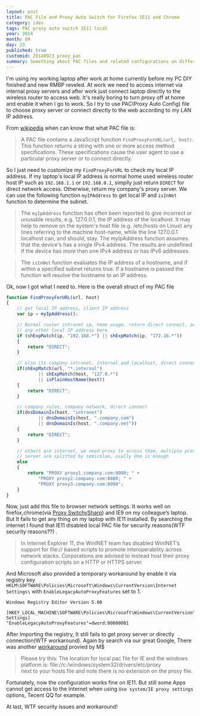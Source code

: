 ```yaml
---
layout: post
title: PAC File and Proxy Auto Switch for Firefox IE11 and Chrome
category: idev
tags: PAC proxy auto switch IE11 local
year: 2014
month: 09
day: 23
published: true
customid: 20140923_proxy_pac
summary: Something about PAC files and related configurations on different browsers, have solutions for local pac file fails on IE11.
---
```

I'm using my working laptop after work at home currently before my PC DIY finished and new RMBP reveled. At work we need to access internet via internal proxy servers and after work just connect laptop directly to the wireless router to access web. It's really boring to turn proxy off at home and enable it when I go to work. So I try to use PAC(Proxy Auto Config) file to choose proxy server or connect directly to the web according to my LAN IP address.

From [wikipedia](http://en.wikipedia.org/wiki/Proxy_auto-config) when can know that what PAC file is:

>A PAC file contains a JavaScript function `FindProxyForURL(url, host)`. This function returns a string with one or more access method specifications. These specifications cause the user agent to use a particular proxy server or to connect directly.

So I just need to customize my `FindProxyForURL` to check my local IP address. If my laptop's local IP address is normal home used wireless router host IP such as `192.168.1.1` or `192.168.0.1`, simplly just return `DIRECT` for direct network access. Otherwise, return my company's proxy server. We can use the following function `myIPAddress` to get local IP and `isInNet` function to determine the subnet.

>The `myIpAddress` function has often been reported to give incorrect or unusable results, e.g. 127.0.0.1, the IP address of the localhost. It may help to remove on the system's host file (e.g. /etc/hosts on Linux) any lines referring to the machine host-name, while the line 127.0.0.1 localhost can, and should, stay.
The myIpAddress function assumes that the device's has a single IPv4 address. The results are undefined if the device has more than one IPv4 address or has IPv6 addresses.

>The `isInNet` function evaluates the IP address of a hostname, and if within a specified subnet returns true. If a hostname is passed the function will resolve the hostname to an IP address.

Ok, now I got what I need to. Here is the overall struct of my PAC file
```js
function FindProxyForURL(url, host)
{
    // get local IP address, client IP address
    var ip = myIpAddress();

    // Normal router intranet ip, home usage, return direct connect, add
    // any other local IP address here
    if (shExpMatch(ip, "192.168.*") || shExpMatch(ip, "172.16.*"))
    {
        return "DIRECT";
    }

    // else its company intranet, internal and localhost, direct connect
    if(shExpMatch(url, "*.internal") 
            || shExpMatch(host, "127.0.*")
            || isPlainHostName(host))
    {
        return "DIRECT";    
    } 

    // company rules, company network, direct connect
    if(dnsDomainIs(host, "intranet")
            || dnsDomainIs(host, ".company.com")
            || dnsDomainIs(host, ".company.net"))
    {
        return "DIRECT";   
    }

    // others are internet, we need proxy to access them, multiple proxy
    // server are splitted by semicolon, usally One is enough
    else 
    {
        return "PROXY proxy1.company.com:8080; " + 
            "PROXY proxy2.company.com:8080; " + 
            "PROXY proxy3.company.com:8080";
    }
}
```

Now, just add this file to browser network settings. It works well on firefox,chrome(via [Proxy SwitchySharp](https://chrome.google.com/webstore/detail/proxy-switchysharp/dpplabbmogkhghncfbfdeeokoefdjegm?hl=en)) and IE9 on my colleague’s laptop. But It fails to get any thing on my laptop with IE11 installed. By searching the internet I found that IE11 disabled local PAC file for security reasons(WTF security reasons??) .

>In Internet Explorer 11, the WinINET team has disabled WinINET’s support for file:// based scripts to promote interoperability across network stacks. Corporations are advised to instead host their proxy configuration scripts on a HTTP or HTTPS server. 

And Microsoft also provided a temporary workaround by enable it via registry key `HKLM\SOFTWARE\Policies\Microsoft\Windows\CurrentVersion\Internet Settings\` with `EnableLegacyAutoProxyFeatures` set to 1.

```Registry
Windows Registry Editor Version 5.00

[HKEY_LOCAL_MACHINE\SOFTWARE\Policies\Microsoft\Windows\CurrentVersion\Internet Settings]
"EnableLegacyAutoProxyFeatures"=dword:00000001
```

After Importing the registry, It still fails to get proxy server or directly connection(WTF workaround). Again by search via our great Google, There was another [workaround](https://connect.microsoft.com/IE/feedback/details/793556/local-proxy-which-is-set-in-the-proxy-auto-config-of-ie11-is-not-processed-correctly-by-ie11) provied by M$

>Please try this:
The location for local pac file for IE and the windows platform is:
file://c:/windows/system32/drivers/etc/proxy    
next to your hosts file and note there is no extension on the proxy file.

Fortunately, now the configuration works fine on IE11. But still some Apps cannot get access to the Internet when using `Use system/IE proxy settings` options, Tecent QQ for example.

At last, WTF security issues and workaround!